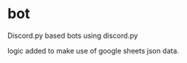 # bot
Discord.py based bots using discord.py

logic added to make use of google sheets json data.



